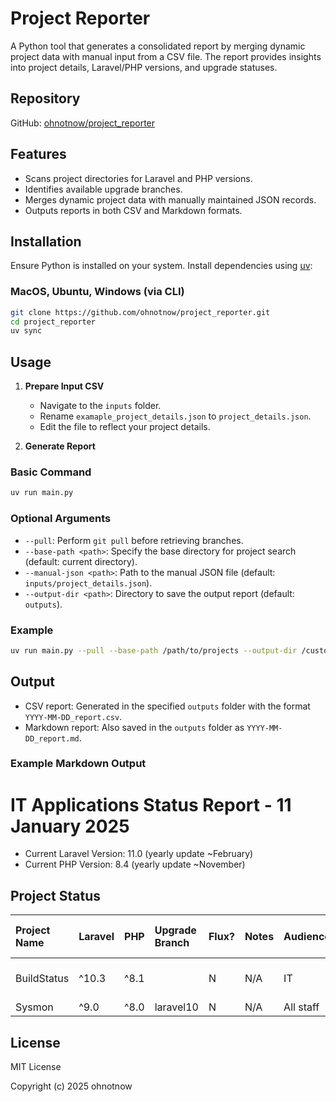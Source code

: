 # Project Reporter

A Python tool that generates a consolidated report by merging dynamic project data with manual input from a CSV file. The report provides insights into project details, Laravel/PHP versions, and upgrade statuses.

## Repository

GitHub: [ohnotnow/project_reporter](https://github.com/ohnotnow/project_reporter)

## Features

- Scans project directories for Laravel and PHP versions.
- Identifies available upgrade branches.
- Merges dynamic project data with manually maintained JSON records.
- Outputs reports in both CSV and Markdown formats.

## Installation

Ensure Python is installed on your system. Install dependencies using [uv](https://docs.astral.sh/uv/):

### MacOS, Ubuntu, Windows (via CLI)

```bash
git clone https://github.com/ohnotnow/project_reporter.git
cd project_reporter
uv sync
```

## Usage

1. **Prepare Input CSV**
   - Navigate to the `inputs` folder.
   - Rename `examaple_project_details.json` to `project_details.json`.
   - Edit the file to reflect your project details.

2. **Generate Report**

### Basic Command
```bash
uv run main.py
```

### Optional Arguments

- `--pull`: Perform `git pull` before retrieving branches.
- `--base-path <path>`: Specify the base directory for project search (default: current directory).
- `--manual-json <path>`: Path to the manual JSON file (default: `inputs/project_details.json`).
- `--output-dir <path>`: Directory to save the output report (default: `outputs`).

### Example
```bash
uv run main.py --pull --base-path /path/to/projects --output-dir /custom/outputs
```

## Output

- CSV report: Generated in the specified `outputs` folder with the format `YYYY-MM-DD_report.csv`.
- Markdown report: Also saved in the `outputs` folder as `YYYY-MM-DD_report.md`.

### Example Markdown Output
# IT Applications Status Report - 11 January 2025

- Current Laravel Version: 11.0 (yearly update ~February)
- Current PHP Version: 8.4 (yearly update ~November)

## Project Status

| Project Name        | Laravel   | PHP         | Upgrade Branch   | Flux?   | Notes          | Audience                                            | Busy times              | External User Access?    | Criticallity                   | Workaround                                                           |
|:--------------------|:----------|:------------|:-----------------|:--------|:---------------|:----------------------------------------------------|:------------------------|:-------------------------|:-------------------------------|:---------------------------------------------------------------------|
| BuildStatus         | ^10.3     | ^8.1        |                  | N       | N/A            | IT                                                  | Start of semester 1     | No                       | Low                            | N/A                                                                  |
| Sysmon             | ^9.0      | ^8.0        | laravel10        | N       | N/A            | All staff                                                  | All year                | No                       | Med                            | N/A                                                                  |

## License

MIT License

Copyright (c) 2025 ohnotnow
